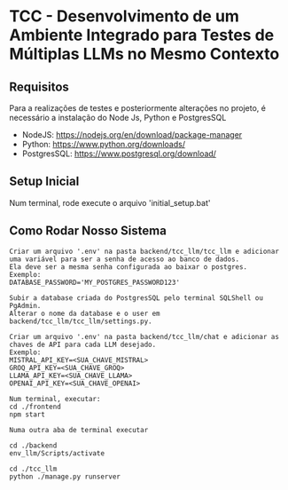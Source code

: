 # TCC - Desenvolvimento de um Ambiente Integrado para Testes de Múltiplas LLMs no Mesmo Contexto

## Requisitos
Para a realizações de testes e posteriormente alterações no projeto, é necessário a instalação do Node Js, Python e PostgresSQL
- NodeJS: https://nodejs.org/en/download/package-manager
- Python: https://www.python.org/downloads/
- PostgresSQL: https://www.postgresql.org/download/

## Setup Inicial
Num terminal, rode execute o arquivo 'initial_setup.bat'

## Como Rodar Nosso Sistema
```
Criar um arquivo '.env' na pasta backend/tcc_llm/tcc_llm e adicionar uma variável para ser a senha de acesso ao banco de dados.
Ela deve ser a mesma senha configurada ao baixar o postgres.
Exemplo:
DATABASE_PASSWORD='MY_POSTGRES_PASSWORD123'

Subir a database criada do PostgresSQL pelo terminal SQLShell ou PgAdmin.
Alterar o nome da database e o user em backend/tcc_llm/tcc_llm/settings.py.

Criar um arquivo '.env' na pasta backend/tcc_llm/chat e adicionar as chaves de API para cada LLM desejado.
Exemplo:
MISTRAL_API_KEY=<SUA_CHAVE_MISTRAL>
GROQ_API_KEY=<SUA_CHAVE_GROQ>
LLAMA_API_KEY=<SUA_CHAVE_LLAMA>
OPENAI_API_KEY=<SUA_CHAVE_OPENAI>

Num terminal, executar:
cd ./frontend
npm start

Numa outra aba de terminal executar

cd ./backend
env_llm/Scripts/activate

cd ./tcc_llm
python ./manage.py runserver
```
